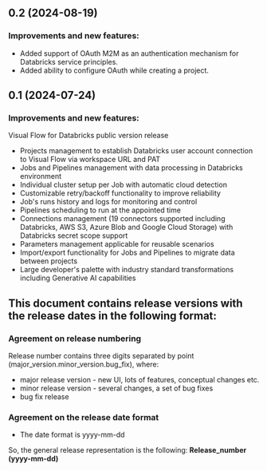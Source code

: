 ## 0.2 (2024-08-19)
### Improvements and new features:
- Added support of OAuth M2M as an authentication mechanism for Databricks service principles.
- Added ability to configure OAuth while creating a project.

## 0.1 (2024-07-24)
### Improvements and new features:
Visual Flow for Databricks public version release
- Projects management to establish Databricks user account connection to Visual Flow via workspace URL and PAT
- Jobs and Pipelines management with data processing in Databricks environment
- Individual cluster setup per Job with automatic cloud detection
- Customizable retry/backoff functionality to improve reliability
- Job's runs history and logs for monitoring and control
- Pipelines scheduling to run at the appointed time
- Connections management (19 connectors supported including Databricks, AWS S3, Azure Blob and Google Cloud Storage) with Databricks secret scope support
- Parameters management applicable for reusable scenarios
- Import/export functionality for Jobs and Pipelines to migrate data between projects
- Large developer's palette with industry standard transformations including Generative AI capabilities
​
## This document contains release versions with the release dates in the following format:
### Agreement on release numbering
Release number contains three digits separated by point (major_version.minor_version.bug_fix), where:
- major release version - new UI, lots of features, conceptual changes etc.
- minor release version - several changes, a set of bug fixes
- bug fix release

### Agreement on the release date format
- The date format is yyyy-mm-dd

So, the general release representation is the following: **Release_number (yyyy-mm-dd)**
